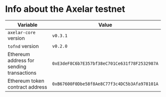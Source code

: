 # Info about the Axelar testnet

Variable  | Value
------------- | -------------
`axelar-core` version | `v0.3.1`
`tofnd` version | `v0.2.0`
Ethereum address for sending transactions | `0xE3deF8C6b7E357bf38eC701Ce631f78F2532987A`
Ethereum token contract address | `0xB67600F0Dbe58f8Ae8C77f3c4DC5b3Afa978101A`

